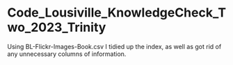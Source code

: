 # Code_Lousiville_KnowledgeCheck_Two_2023_Trinity
Using BL-Flickr-Images-Book.csv I tidied up the index, as well as got rid of any unnecessary columns of information.
